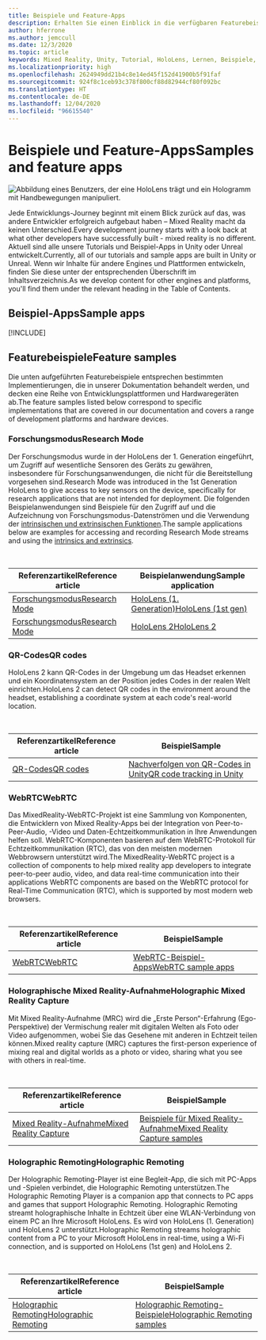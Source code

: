 ```yaml
---
title: Beispiele und Feature-Apps
description: Erhalten Sie einen Einblick in die verfügbaren Featurebeispiele für HoloLens.
author: hferrone
ms.author: jemccull
ms.date: 12/3/2020
ms.topic: article
keywords: Mixed Reality, Unity, Tutorial, HoloLens, Lernen, Beispiele, MRTK, Forschungsmodus, HoloLens 2, QR-Codes, WebRTC, Mixed Reality-Aufnahme, Holographic Remoting, UX-Tools
ms.localizationpriority: high
ms.openlocfilehash: 2624949dd21b4c8e14ed45f152d41900b5f91faf
ms.sourcegitcommit: 924f8c1ceb93c378f800cf88d82944cf80f092bc
ms.translationtype: HT
ms.contentlocale: de-DE
ms.lasthandoff: 12/04/2020
ms.locfileid: "96615540"
---
```

# <a name="samples-and-feature-apps"></a><span data-ttu-id="fc548-104">Beispiele und Feature-Apps</span><span class="sxs-lookup"><span data-stu-id="fc548-104">Samples and feature apps</span></span>

![Abbildung eines Benutzers, der eine HoloLens trägt und ein Hologramm mit Handbewegungen manipuliert.](unreal/images/unreal-developer.jpg)

<span data-ttu-id="fc548-106">Jede Entwicklungs-Journey beginnt mit einem Blick zurück auf das, was andere Entwickler erfolgreich aufgebaut haben – Mixed Reality macht da keinen Unterschied.</span><span class="sxs-lookup"><span data-stu-id="fc548-106">Every development journey starts with a look back at what other developers have successfully built - mixed reality is no different.</span></span> <span data-ttu-id="fc548-107">Aktuell sind alle unsere Tutorials und Beispiel-Apps in Unity oder Unreal entwickelt.</span><span class="sxs-lookup"><span data-stu-id="fc548-107">Currently, all of our tutorials and sample apps are built in Unity or Unreal.</span></span> <span data-ttu-id="fc548-108">Wenn wir Inhalte für andere Engines und Plattformen entwickeln, finden Sie diese unter der entsprechenden Überschrift im Inhaltsverzeichnis.</span><span class="sxs-lookup"><span data-stu-id="fc548-108">As we develop content for other engines and platforms, you'll find them under the relevant heading in the Table of Contents.</span></span>

## <a name="sample-apps"></a><span data-ttu-id="fc548-109">Beispiel-Apps</span><span class="sxs-lookup"><span data-stu-id="fc548-109">Sample apps</span></span>

[!INCLUDE[](includes/tabs-samples.md)]

## <a name="feature-samples"></a><span data-ttu-id="fc548-110">Featurebeispiele</span><span class="sxs-lookup"><span data-stu-id="fc548-110">Feature samples</span></span>

<span data-ttu-id="fc548-111">Die unten aufgeführten Featurebeispiele entsprechen bestimmten Implementierungen, die in unserer Dokumentation behandelt werden, und decken eine Reihe von Entwicklungsplattformen und Hardwaregeräten ab.</span><span class="sxs-lookup"><span data-stu-id="fc548-111">The feature samples listed below correspond to specific implementations that are covered in our documentation and covers a range of development platforms and hardware devices.</span></span>

### <a name="research-mode"></a><span data-ttu-id="fc548-112">Forschungsmodus</span><span class="sxs-lookup"><span data-stu-id="fc548-112">Research Mode</span></span>

<span data-ttu-id="fc548-113">Der Forschungsmodus wurde in der HoloLens der 1. Generation eingeführt, um Zugriff auf wesentliche Sensoren des Geräts zu gewähren, insbesondere für Forschungsanwendungen, die nicht für die Bereitstellung vorgesehen sind.</span><span class="sxs-lookup"><span data-stu-id="fc548-113">Research Mode was introduced in the 1st Generation HoloLens to give access to key sensors on the device, specifically for research applications that are not intended for deployment.</span></span> <span data-ttu-id="fc548-114">Die folgenden Beispielanwendungen sind Beispiele für den Zugriff auf und die Aufzeichnung von Forschungsmodus-Datenströmen und die Verwendung der [intrinsischen und extrinsischen Funktionen](https://docs.microsoft.com/windows/mixed-reality/locatable-camera#locating-the-device-camera-in-the-world).</span><span class="sxs-lookup"><span data-stu-id="fc548-114">The sample applications below are examples for accessing and recording Research Mode streams and using the [intrinsics and extrinsics](https://docs.microsoft.com/windows/mixed-reality/locatable-camera#locating-the-device-camera-in-the-world).</span></span>

<br>

| <span data-ttu-id="fc548-115">Referenzartikel</span><span class="sxs-lookup"><span data-stu-id="fc548-115">Reference article</span></span> | <span data-ttu-id="fc548-116">Beispielanwendung</span><span class="sxs-lookup"><span data-stu-id="fc548-116">Sample application</span></span> |
| --- | --- |
| [<span data-ttu-id="fc548-117">Forschungsmodus</span><span class="sxs-lookup"><span data-stu-id="fc548-117">Research Mode</span></span>](platform-capabilities-and-apis/research-mode.md) | [<span data-ttu-id="fc548-118">HoloLens (1. Generation)</span><span class="sxs-lookup"><span data-stu-id="fc548-118">HoloLens (1st gen)</span></span>](https://github.com/microsoft/HoloLensForCV/tree/master/Samples) |
| [<span data-ttu-id="fc548-119">Forschungsmodus</span><span class="sxs-lookup"><span data-stu-id="fc548-119">Research Mode</span></span>](platform-capabilities-and-apis/research-mode.md) | [<span data-ttu-id="fc548-120">HoloLens 2</span><span class="sxs-lookup"><span data-stu-id="fc548-120">HoloLens 2</span></span>](https://github.com/microsoft/HoloLens2ForCV/tree/main/Samples) |

### <a name="qr-codes"></a><span data-ttu-id="fc548-121">QR-Codes</span><span class="sxs-lookup"><span data-stu-id="fc548-121">QR codes</span></span>

<span data-ttu-id="fc548-122">HoloLens 2 kann QR-Codes in der Umgebung um das Headset erkennen und ein Koordinatensystem an der Position jedes Codes in der realen Welt einrichten.</span><span class="sxs-lookup"><span data-stu-id="fc548-122">HoloLens 2 can detect QR codes in the environment around the headset, establishing a coordinate system at each code's real-world location.</span></span>

<br>

| <span data-ttu-id="fc548-123">Referenzartikel</span><span class="sxs-lookup"><span data-stu-id="fc548-123">Reference article</span></span> | <span data-ttu-id="fc548-124">Beispiel</span><span class="sxs-lookup"><span data-stu-id="fc548-124">Sample</span></span> |
| --- | --- |
| [<span data-ttu-id="fc548-125">QR-Codes</span><span class="sxs-lookup"><span data-stu-id="fc548-125">QR codes</span></span>](platform-capabilities-and-apis/qr-code-tracking.md) | [<span data-ttu-id="fc548-126">Nachverfolgen von QR-Codes in Unity</span><span class="sxs-lookup"><span data-stu-id="fc548-126">QR code tracking in Unity</span></span>](https://github.com/chgatla-microsoft/QRTracking/tree/master/SampleQRCodes) |

### <a name="webrtc"></a><span data-ttu-id="fc548-127">WebRTC</span><span class="sxs-lookup"><span data-stu-id="fc548-127">WebRTC</span></span>

<span data-ttu-id="fc548-128">Das MixedReality-WebRTC-Projekt ist eine Sammlung von Komponenten, die Entwicklern von Mixed Reality-Apps bei der Integration von Peer-to-Peer-Audio, -Video und Daten-Echtzeitkommunikation in Ihre Anwendungen helfen soll. WebRTC-Komponenten basieren auf dem WebRTC-Protokoll für Echtzeitkommunikation (RTC), das von den meisten modernen Webbrowsern unterstützt wird.</span><span class="sxs-lookup"><span data-stu-id="fc548-128">The MixedReality-WebRTC project is a collection of components to help mixed reality app developers to integrate peer-to-peer audio, video, and data real-time communication into their applications WebRTC components are based on the WebRTC protocol for Real-Time Communication (RTC), which is supported by most modern web browsers.</span></span>

<br>

| <span data-ttu-id="fc548-129">Referenzartikel</span><span class="sxs-lookup"><span data-stu-id="fc548-129">Reference article</span></span> | <span data-ttu-id="fc548-130">Beispiel</span><span class="sxs-lookup"><span data-stu-id="fc548-130">Sample</span></span> |
| --- | --- |
| [<span data-ttu-id="fc548-131">WebRTC</span><span class="sxs-lookup"><span data-stu-id="fc548-131">WebRTC</span></span>](https://microsoft.github.io/MixedReality-WebRTC) | [<span data-ttu-id="fc548-132">WebRTC-Beispiel-Apps</span><span class="sxs-lookup"><span data-stu-id="fc548-132">WebRTC sample apps</span></span>](https://github.com/microsoft/MixedReality-WebRTC/tree/master/examples) |

### <a name="holographic-mixed-reality-capture"></a><span data-ttu-id="fc548-133">Holographische Mixed Reality-Aufnahme</span><span class="sxs-lookup"><span data-stu-id="fc548-133">Holographic Mixed Reality Capture</span></span>

<span data-ttu-id="fc548-134">Mit Mixed Reality-Aufnahme (MRC) wird die „Erste Person“-Erfahrung (Ego-Perspektive) der Vermischung realer mit digitalen Welten als Foto oder Video aufgenommen, wobei Sie das Gesehene mit anderen in Echtzeit teilen können.</span><span class="sxs-lookup"><span data-stu-id="fc548-134">Mixed reality capture (MRC) captures the first-person experience of mixing real and digital worlds as a photo or video, sharing what you see with others in real-time.</span></span>

<br>

| <span data-ttu-id="fc548-135">Referenzartikel</span><span class="sxs-lookup"><span data-stu-id="fc548-135">Reference article</span></span> | <span data-ttu-id="fc548-136">Beispiel</span><span class="sxs-lookup"><span data-stu-id="fc548-136">Sample</span></span> |
| --- | --- |
| [<span data-ttu-id="fc548-137">Mixed Reality-Aufnahme</span><span class="sxs-lookup"><span data-stu-id="fc548-137">Mixed Reality Capture</span></span>](platform-capabilities-and-apis/mixed-reality-capture-for-developers.md) | [<span data-ttu-id="fc548-138">Beispiele für Mixed Reality-Aufnahme</span><span class="sxs-lookup"><span data-stu-id="fc548-138">Mixed Reality Capture samples</span></span>](https://docs.microsoft.com/samples/microsoft/windows-universal-samples/holographicmixedrealitycapture/) |

### <a name="holographic-remoting"></a><span data-ttu-id="fc548-139">Holographic Remoting</span><span class="sxs-lookup"><span data-stu-id="fc548-139">Holographic Remoting</span></span>

<span data-ttu-id="fc548-140">Der Holographic Remoting-Player ist eine Begleit-App, die sich mit PC-Apps und -Spielen verbindet, die Holographic Remoting unterstützen.</span><span class="sxs-lookup"><span data-stu-id="fc548-140">The Holographic Remoting Player is a companion app that connects to PC apps and games that support Holographic Remoting.</span></span> <span data-ttu-id="fc548-141">Holographic Remoting streamt holographische Inhalte in Echtzeit über eine WLAN-Verbindung von einem PC an Ihre Microsoft HoloLens. Es wird von HoloLens (1. Generation) und HoloLens 2 unterstützt.</span><span class="sxs-lookup"><span data-stu-id="fc548-141">Holographic Remoting streams holographic content from a PC to your Microsoft HoloLens in real-time, using a Wi-Fi connection, and is supported on HoloLens (1st gen) and HoloLens 2.</span></span>

<br>

| <span data-ttu-id="fc548-142">Referenzartikel</span><span class="sxs-lookup"><span data-stu-id="fc548-142">Reference article</span></span> | <span data-ttu-id="fc548-143">Beispiel</span><span class="sxs-lookup"><span data-stu-id="fc548-143">Sample</span></span> |
| --- | --- |
| [<span data-ttu-id="fc548-144">Holographic Remoting</span><span class="sxs-lookup"><span data-stu-id="fc548-144">Holographic Remoting</span></span>](platform-capabilities-and-apis/holographic-remoting-player.md) | [<span data-ttu-id="fc548-145">Holographic Remoting-Beispiele</span><span class="sxs-lookup"><span data-stu-id="fc548-145">Holographic Remoting samples</span></span>](https://github.com/microsoft/MixedReality-HolographicRemoting-Samples) |